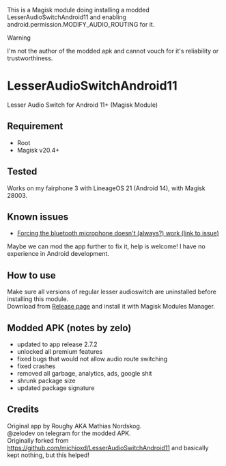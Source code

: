 This is a Magisk module doing installing a modded LesserAudioSwitchAndroid11 and enabling android.permission.MODIFY_AUDIO_ROUTING for it.   

> [!WARNING]
> I'm not the author of the modded apk and cannot vouch for it's reliability or trustworthiness.

# LesserAudioSwitchAndroid11
Lesser Audio Switch for Android 11+ (Magisk Module)

## Requirement
- Root
- Magisk v20.4+

## Tested
Works on my fairphone 3 with LineageOS 21 (Android 14), with Magisk 28003.

## Known issues
- [Forcing the bluetooth microphone doesn't (always?) work (link to issue)](https://github.com/kelno/LesserAudioSwitchAndroid11/issues/1)
  
Maybe we can mod the app further to fix it, help is welcome! I have no experience in Android development.
  
## How to use
Make sure all versions of regular lesser audioswitch are uninstalled before installing this module.  
Download from [Release page](https://github.com/kelno/LesserAudioSwitchAndroid11) and install it with Magisk Modules Manager.  
  
## Modded APK (notes by zelo)  
- updated to app release 2.7.2  
- unlocked all premium features  
- fixed bugs that would not allow audio route switching  
- fixed crashes  
- removed all garbage, analytics, ads, google shit  
- shrunk package size  
- updated package signature  

## Credits
Original app by Roughy AKA Mathias Nordskog.  
@zelodev on telegram for the modded APK.  
Originally forked from https://github.com/michioxd/LesserAudioSwitchAndroid11 and basically kept nothing, but this helped!  
